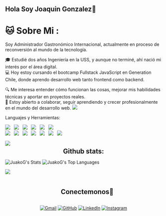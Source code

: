 ## Hola Soy Joaquin Gonzalez👋

# :cat: Sobre Mi :
Soy Administrador Gastronómico Internacional, actualmente en proceso de reconversión al mundo de la tecnología.

🎓 Estudié dos años Ingeniería en la USS, y aunque no terminé, ahí nació mi interés por el área digital.  
💻 Hoy estoy cursando el bootcamp Fullstack JavaScript en Generation Chile, donde aprendo desarrollo web tanto frontend como backend.

🔍 Me interesa entender cómo funcionan las cosas, mejorar mis habilidades técnicas y aportar en proyectos reales.  
🤝 Estoy abierto a colaborar, seguir aprendiendo y crecer profesionalmente en el mundo del desarrollo web.
<a href="https://www.youtube.com/watch?v=dQw4w9WgXcQ"><img src="https://user-images.githubusercontent.com/73097560/115834477-dbab4500-a447-11eb-908a-139a6edaec5c.gif"></a>

<!--
**JuakoG/JuakoG** is a ✨ _special_ ✨ repository because its `README.md` (this file) appears on your GitHub profile.

Here are some ideas to get you started:

- 🔭 I’m currently working on ...
- 🌱 I’m currently learning ...
- 👯 I’m looking to collaborate on ...
- 🤔 I’m looking for help with ...
- 💬 Ask me about ...
- 📫 How to reach me: ...
- 😄 Pronouns: ...
- ⚡ Fun fact: ...
-->

 
</p>
 Languajes y Herramientas:

<img src="https://img.shields.io/badge/HTML%20-%23F7DF1E.svg?&style=for-the-badge&color=E34F26" />&nbsp;&nbsp;
   <img src="https://img.shields.io/badge/css%20-%23F7DF1E.svg?&style=for-the-badge&color=5BA8EE" />&nbsp;&nbsp;
   <img src="https://img.shields.io/badge/JavaScript%20-%23F7DF1E.svg?&style=for-the-badge&color=F7DF1E" />&nbsp;&nbsp;
   <img src="https://img.shields.io/badge/react%20-%23F7DF1E.svg?&style=for-the-badge&color=00D8FF" />&nbsp;&nbsp;
      <img src="https://img.shields.io/badge/Node.js%20-%23F7DF1E.svg?&style=for-the-badge&color=6DB35A" />&nbsp;&nbsp;
   <img src="https://img.shields.io/badge/MongoDB%20-%23F7DF1E.svg?&style=for-the-badge&color=5C9A37" />&nbsp;&nbsp;
   <br />
   <img src="https://img.shields.io/badge/Figma%20-%23F7DF1E.svg?&style=for-the-badge&color=A259FF" />&nbsp;&nbsp;
   <img src="https://img.shields.io/badge/Bootstrap%20-%23F7DF1E.svg?&style=for-the-badge&color=7044A3" />&nbsp;&nbsp;
   <img src="https://img.shields.io/badge/Jira%20-%23F7DF1E.svg?&style=for-the-badge&color=2881FF" />&nbsp;&nbsp;
   <img src="https://img.shields.io/badge/Trello%20-%23F7DF1E.svg?&style=for-the-badge&color=0079BF" />&nbsp;&nbsp;
   <img src="https://img.shields.io/badge/Slack%20-%23F7DF1E.svg?&style=for-the-badge&color=4A154B" />&nbsp;&nbsp;
   <img src="https://img.shields.io/badge/Git%20-%23F7DF1E.svg?&style=for-the-badge&color=000" />&nbsp;&nbsp;
   <img src="https://img.shields.io/badge/GitHub%20-%23F7DF1E.svg?&style=for-the-badge&color=000" />&nbsp;&nbsp;
</p> 
<a href="https://www.youtube.com/watch?v=dQw4w9WgXcQ"><img src="https://user-images.githubusercontent.com/73097560/115834477-dbab4500-a447-11eb-908a-139a6edaec5c.gif"></a>


<h2 align="center" style="margin: 5px 10px;">Github stats:</h2> 

![JuakoG's Stats](https://github-readme-stats.vercel.app/api?username=JuakoG&theme=midnight-purple&show_icons=true&hide_border=false&count_private=true)
![JuakoG's Top Languages](https://github-readme-stats.vercel.app/api/top-langs/?username=JuakoG&theme=midnight-purple&show_icons=true&hide_border=false&layout=compact)
</div>



<!-- Connect with me -->
<!--h2 without bottom border-->
<a href="https://www.youtube.com/watch?v=dQw4w9WgXcQ"><img src="https://user-images.githubusercontent.com/73097560/115834477-dbab4500-a447-11eb-908a-139a6edaec5c.gif"></a>

<div id="user-content-toc">
  <ul align="center">
    <summary><h2 style="display: inline-block">Conectemonos🤝</h2></summary>
  </ul>
	<div align="center">

</div>

<!--icons and links-->
<p align="center">
	<a href="juakoagq@gmail.com"><img src="https://img.icons8.com/bubbles/50/000000/gmail.png" alt="Gmail"/></a>
	<a href="https://github.com/JuakoG"><img src="https://img.icons8.com/bubbles/50/000000/github.png" alt="GitHub"/></a>
	<a href="https://www.linkedin.com/in/joaquin-gonzalez-850b49248/"><img src="https://img.icons8.com/bubbles/50/000000/linkedin.png" alt="LinkedIn"/></a>
	<a href="https://www.instagram.com/joaquin_agq/"><img src="https://img.icons8.com/bubbles/50/000000/instagram.png" alt="Instagram"/></a>
	
	
</p>
  
